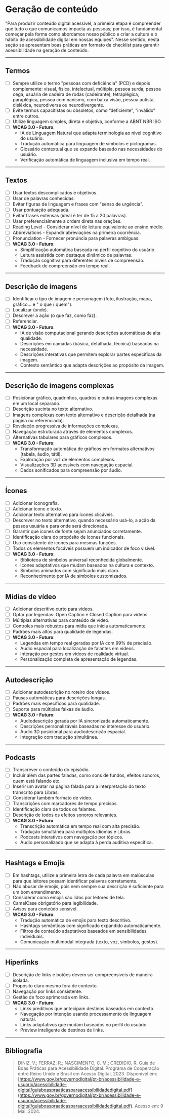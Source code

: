 # Geração de conteúdo

"Para produzir conteúdo digital acessível, a primeira etapa é compreender que tudo o que comunicamos impacta as pessoas; por isso, é fundamental começar pela forma como abordamos nosso público e criar a cultura e o hábito de acessibilidade digital em nossas equipes". Nesse sentido, nesta seção se apresentam boas práticas em formato de checklist para garantir acessibilidade na geração de conteúdo.

---

## Termos

- [ ] Sempre utilize o termo "pessoas com deficiência" (PCD) e depois complemente: visual, física, intelectual, múltipla, pessoa surda, pessoa cega, usuária de cadeira de rodas (cadeirante), tetraplégica, paraplégica, pessoa com nanismo, com baixa visão, pessoa autista, disléxica, neurodiversa ou neurodivergente.
- [ ] Evite termos capacitistas ou obsoletos, como “deficiente”, “inválido” entre outros.
- [ ] Utilize linguagem simples, direta e objetiva, conforme a ABNT NBR ISO.
- [ ] **WCAG 3.0 - Futuro**:
    - IA de Linguagem Natural que adapta terminologia ao nível cognitivo do usuário.
    - Tradução automática para linguagem de símbolos e pictogramas.
    - Glossário contextual que se expande baseado nas necessidades do usuário.
    - Verificação automática de linguagem inclusiva em tempo real.

---

## Textos

- [ ] Usar textos descomplicados e objetivos.
- [ ] Usar de palavras conhecidas.
- [ ] Evitar figuras de linguagem e frases com "senso de urgência".
- [ ] Usar pontuação adequada.
- [ ] Evitar frases extensas (ideal é ter de 15 a 20 palavras).
- [ ] Usar preferencialmente a ordem direta nas orações.
- [ ] Reading Level - Considerar nível de leitura equivalente ao ensino médio.
- [ ] Abbreviations - Expandir abreviações na primeira ocorrência.
- [ ] Pronunciation - Fornecer pronúncia para palavras ambíguas.
- [ ] **WCAG 3.0 - Futuro**:
    - Simplificação automática baseada no perfil cognitivo do usuário.
    - Leitura assistida com destaque dinâmico de palavras.
    - Tradução cognitiva para diferentes níveis de compreensão.
    - Feedback de compreensão em tempo real.

---

## Descrição de imagens

- [ ] Identificar o tipo de imagem e personagem (foto, ilustração, mapa, gráfico... e " o que / quem").
- [ ] Localizar (onde).
- [ ] Descrever a ação (o que faz, como faz).
- [ ] Referenciar.
- [ ] **WCAG 3.0 - Futuro**:
    - IA de visão computacional gerando descrições automáticas de alta qualidade.
    - Descrições em camadas (básica, detalhada, técnica) baseadas na necessidade.
    - Descrições interativas que permitem explorar partes específicas da imagem.
    - Contexto semântico que adapta descrições ao propósito da imagem.

---

## Descrição de imagens complexas

- [ ] Posicionar gráfico, quadrinhos, quadros e outras imagens complexas em um local separado.
- [ ] Descrição sucinta no texto alternativo.
- [ ] Imagens complexas com texto alternativo e descrição detalhada (na página ou referenciada).
- [ ] Revelação progressiva de informações complexas.
- [ ] Navegação estruturada através de elementos complexos.
- [ ] Alternativas tabulares para gráficos complexos.
- [ ] **WCAG 3.0 - Futuro**:
    - Transformação automática de gráficos em formatos alternativos (tabela, áudio, tátil).
    - Exploração por voz de elementos complexos.
    - Visualizações 3D acessíveis com navegação espacial.
    - Dados sonificados para compreensão por áudio.

---

## Ícones

- [ ] Adicionar iconografia.
- [ ] Adicionar ícone e texto.
- [ ] Adicionar texto alternativo para ícones clicáveis.
- [ ] Descrever no texto alternativo, quando necessário usá-lo, a ação da pessoa usuária e para onde será direcionada.
- [ ] Garantir que ícones de fonte sejam anunciados corretamente.
- [ ] Identificação clara do propósito de ícones funcionais.
- [ ] Uso consistente de ícones para mesmas funções.
- [ ] Todos os elementos focáveis possuem um indicador de foco visível.
- [ ] **WCAG 3.0 - Futuro**:
    - Biblioteca de símbolos universal reconhecida globalmente.
    - Ícones adaptativos que mudam baseados na cultura e contexto.
    - Símbolos animados com significado mais claro.
    - Reconhecimento por IA de símbolos customizados.

---

## Mídias de vídeo

- [ ] Adicionar descritivo curto para vídeos.
- [ ] Optar por legendas: Open Caption e Closed Caption para vídeos.
- [ ] Múltiplas alternativas para conteúdo de vídeo.
- [ ] Controles mais robustos para mídia que inicia automaticamente.
- [ ] Padrões mais altos para qualidade de legendas.
- [ ] **WCAG 3.0 - Futuro**:
    - Legendas em tempo real geradas por IA com 99% de precisão.
    - Áudio espacial para localização de falantes em vídeos.
    - Interação por gestos em vídeos de realidade virtual.
    - Personalização completa de apresentação de legendas.

---

## Autodescrição

- [ ] Adicionar autodescrição no roteiro dos vídeos.
- [ ] Pausas automáticas para descrições longas.
- [ ] Padrões mais específicos para qualidade.
- [ ] Suporte para múltiplas faixas de áudio.
- [ ] **WCAG 3.0 - Futuro**:
    - Audiodescrição gerada por IA sincronizada automaticamente.
    - Descrições personalizáveis baseadas no interesse do usuário.
    - Áudio 3D posicional para audiodescrição espacial.
    - Integração com tradução simultânea.

---

## Podcasts

- [ ] Transcrever o conteúdo do episódio.
- [ ] Incluir além das partes faladas, como sons de fundos, efeitos sonoros, quem está falando etc.
- [ ] Inserir um avatar na página falada para a interpretação do texto transcrito para Libras.
- [ ] Considerar também formato de vídeo.
- [ ] Transcrições com marcadores de tempo precisos.
- [ ] Identificação clara de todos os falantes.
- [ ] Descrição de todos os efeitos sonoros relevantes.
- [ ] **WCAG 3.0 - Futuro**:
    - Transcrição automática em tempo real com alta precisão.
    - Tradução simultânea para múltiplos idiomas e Libras.
    - Podcasts interativos com navegação por tópicos.
    - Áudio personalizado que se adapta à perda auditiva específica.

---

## Hashtags e Emojis

- [ ] Em hashtags, utilize a primeira letra de cada palavra em maiúsculas para que leitores possam identificar palavras corretamente.
- [ ] Não abusar de emojis, pois nem sempre sua descrição é suficiente para um bom entendimento.
- [ ] Considerar como emojis são lidos por leitores de tela.
- [ ] CamelCase obrigatório para legibilidade.
- [ ] Avisos para conteúdo sensível.
- [ ] **WCAG 3.0 - Futuro**:
    - Tradução automática de emojis para texto descritivo.
    - Hashtags semânticas com significado expandido automaticamente.
    - Filtros de conteúdo adaptativos baseados em sensibilidades individuais.
    - Comunicação multimodal integrada (texto, voz, símbolos, gestos).

---

## Hiperlinks

- [ ] Descrição de links e botões devem ser compreensíveis de maneira isolada.
- [ ] Propósito claro mesmo fora de contexto.
- [ ] Navegação por links consistente.
- [ ] Gestão de foco aprimorada em links.
- [ ] **WCAG 3.0 - Futuro**:
    - Links preditivos que antecipam destinos baseados em contexto.
    - Navegação por intenção usando processamento de linguagem natural.
    - Links adaptativos que mudam baseados no perfil do usuário.
    - Preview inteligente de destinos de links.

---

## Bibliografia

> DINIZ, V.; FERRAZ, R.; NASCIMENTO, C. M.; CREDIDIO, R. Guia de Boas Práticas para Acessibilidade Digital. Programa de Cooperação entre Reino Unido e Brasil em Acesso Digital, 2023. Disponível em: [https://www.gov.br/governodigital/pt-br/acessibilidade-e-usuario/acessibilidade-digital/guiaboaspraaticasparaacessibilidadedigital.pdf](https://www.gov.br/governodigital/pt-br/acessibilidade-e-usuario/acessibilidade-digital/guiaboaspraaticasparaacessibilidadedigital.pdf). Acesso em: 9 Mai. 2024.